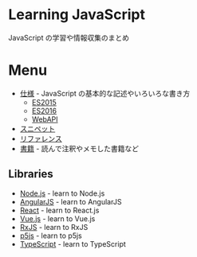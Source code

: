 # Learning JavaScript
JavaScript の学習や情報収集のまとめ

# Menu

- [仕様](Specification/) - JavaScript の基本的な記述やいろいろな書き方
  - [ES2015](Specification/es2015/README.md)
  - [ES2016](Specification/es2016/README.md)
  - [WebAPI](Specification/webapi/README.md)
- [スニペット](Snippets/)
- [リファレンス](References/)
- [書籍](Books/) - 読んで注釈やメモした書籍など


## Libraries

- [Node.js](Libraries/Node/) - learn to Node.js
- [AngularJS](Libraries/AngularJS/) - learn to AngularJS
- [React](Libraries/React/) - learn to React.js
- [Vue.js](Libraries/Vue.js) - learn to Vue.js
- [RxJS](Libraries/RxJS/) - learn to RxJS
- [p5js](Books/978-4-87783-381-7) - learn to p5js
- [TypeScript](Libraries/TypeScript/) - learn to TypeScript
